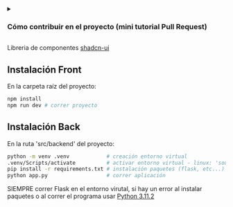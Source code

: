 

<details>
  <summary><h3>Cómo contribuir en el proyecto (mini tutorial Pull Request)</h3></summary>
  
  ### Requisitos
  Tener instalado [Git](https://git-scm.com/), [GitHub Desktop](https://desktop.github.com/download/) y [VSCode](https://code.visualstudio.com/) (xd)
  <br><br><hr>
  *Clonar repositorio en GitHub Desktop*
  <br><br>
  ![image](https://github.com/user-attachments/assets/98f4655a-d577-4407-af45-656c0245d194)
  ![image](https://github.com/user-attachments/assets/48848c1a-b6c8-48a9-8627-85fdca834bae)<br><hr>
  *Crear una "branch" del repositorio*<br>
  Esta será una version personal del proyecto para agregar o editar archivos sin modificar el respositorio original (main)
  <br><br>
  ![image](https://github.com/user-attachments/assets/f609f6e8-2f8a-4e71-844c-b09ded34703a)<br><br>
  Lo ideal sería ponerle un nombre correspondiente al cambio que se va a hacer pero da igual
  <br><br>
  ![image](https://github.com/user-attachments/assets/85d0f67f-b050-4fb5-85b5-d92620af9157)
  <br><br><hr>
  *Abrir proyecto en VSCode*
  <br><br>
  ![image](https://github.com/user-attachments/assets/4df2e80b-296d-4321-bb73-d6b5fe768d55)<br><br>
  A partir de aqui hacer todos los cambios que quieras<br>
  Por ejemplo, creé un componente Index para la pagina<br><br>
  ![image](https://github.com/user-attachments/assets/17dec374-83c8-4e25-aa5e-31f7d4eb8f28)
  <br><br><hr>
  Guardar los cambios e ir a este icono (Source Control), este aparece al tener Git instalado
  <br><br>
  ![image](https://github.com/user-attachments/assets/78346b23-d29c-4a7f-ab9b-25df6f7f771d)<br><br>
  Presionar el boton + para ir agregando los cambios
  <br><br>
  ![image](https://github.com/user-attachments/assets/ab18a51e-6c21-4081-b162-b753bc46826d)<br><br>
  Se pueden agregar varios archivos al grupo de cambios, pero es recomendable hacerlo uno a uno (cada commit)<br>
  Agregar mensaje acorde al cambio que se hizo y presionar "Commit"
  <br><br>
  ![image](https://github.com/user-attachments/assets/304a8bd1-e6ad-4efd-86b4-9580f8d126f5)
  <br><br><hr>
  Una vez hecho esto, volver al Github Desktop y publicar la branch<br><br>
  ![image](https://github.com/user-attachments/assets/67255e9d-471d-4748-8caf-6f4304a94281)<br>

  Al ir a la pagina del repositorio, aparecera esta ventana<br>
  Presionar el boton Compare & pull request<br><br>
  ![image](https://github.com/user-attachments/assets/31f80393-bc91-42a2-a49f-dad029c94d89)<br><br>
  Aqui aparecerá toda la información sobre los cambios, verificar y Create pull request
  <br><br>
  ![image](https://github.com/user-attachments/assets/b32c2c25-4693-479f-b5db-b6dd5100e285)

  <br><br>
  <hr>
</details>

Libreria de componentes [shadcn-ui](https://ui.shadcn.com/)

## Instalación Front
En la carpeta raíz del proyecto:
```bash
npm install
npm run dev # correr proyecto
```

## Instalación Back
En la ruta 'src/backend' del proyecto:
```bash
python -m venv .venv            # creación entorno virtual
.venv/Scripts/activate          # activar entorno virtual - linux: 'source .venv/bin/activate'
pip install -r requirements.txt # instalación paquetes (flask, etc...)
python app.py                   # correr aplicación
```
SIEMPRE correr Flask en el entorno virutal, si hay un error al instalar paquetes o al correr el programa usar [Python 3.11.2](https://www.python.org/downloads/release/python-3112/)
